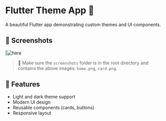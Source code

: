 # Flutter Theme App 🎨

A beautiful Flutter app demonstrating custom themes and UI components.

## 📸 Screenshots


 |![here](D:\ITI\themes\theme\lib\image.jpg)

> 📁 Make sure the `screenshots` folder is in the root directory and contains the above images: `home.png`, `card.png`.

## 🚀 Features

- Light and dark theme support
- Modern UI design
- Reusable components (cards, buttons)
- Responsive layout
